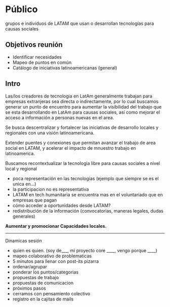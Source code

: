 # Público
grupos e individuos de LATAM que usan o desarrollan tecnologías para causas sociales

## Objetivos reunión
- Identificar necesidades
- Mapeo de puntos en común
- Catálogo de iniciativas latinoamericanas (general)

## Intro
Las/los creadores de tecnologia en LatAm generalmente trabajan para empresas extranjeras sea directa o indirectamente, por lo cual buscamos generar un punto de encuentro para aumentar la visibilidad del trabajo que se esta desarrollando en LatAm para causas 
sociales, así como mejorar el acceso a información a personas nuevas en el area.

Se busca descentralizar y fortalecer las iniciativas de desarrollo locales y regionales con una visión latinoamericana.

Extender puentes y conexiones que permitan avanzar el trabajo de area social en LATAM, y acelerar el impacto de mnuestro trabajo en latinoamerica.

Buscamos recontextualizar la tecnologia libre para causas sociales a nivel local y regional

- poca representación en las tecnologias (ejemplo que siempre se es el unica en…) 
- la participacion no es representativa
- LATAM en tech humanitaria se encuentra mas en el voluntariado que en empresas que pagan
- cómo acceder a oportunidades desde LATAM?
- redistribución de la información (convocatorias, maneras legales, dudas generales)
 
 **Aumentar y promocionar Capacidades locales.**


________________________________

Dinamicas sesión

- quien es quien. (soy de___, mi proyecto core ____, vengo porque ____)
- mapeo colaborativo de problematicas
- 5 minutos para llenar con post-its pizarra
- ordenar/agrupar
- ponderar los puntos/categorias 
- propuestas de trabajo
- propuestas de comunicacion
- próximos pasos 
- cerramos con pensamiento colectivo
- registro en la cajitas de mails

